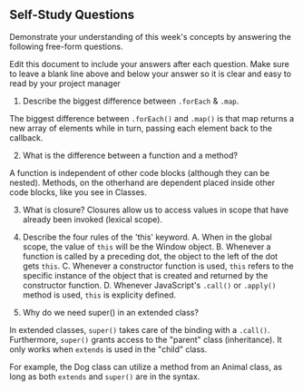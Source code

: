 ## Self-Study Questions

Demonstrate your understanding of this week's concepts by answering the following free-form questions.

Edit this document to include your answers after each question. Make sure to leave a blank line above and below your answer so it is clear and easy to read by your project manager

1. Describe the biggest difference between `.forEach` & `.map`.

The biggest difference between `.forEach()` and `.map()` is that map returns a new array of elements while in turn, passing each element back to the callback.

2. What is the difference between a function and a method?

A function is independent of other code blocks (although they can be nested). Methods, on the otherhand are dependent placed inside other code blocks, like you see in Classes. 

3. What is closure?
Closures allow us to access values in scope that have already been invoked (lexical scope).

4. Describe the four rules of the 'this' keyword.
    A. When in the global scope, the value of `this` will be the Window object.
    B. Whenever a function is called by a preceding dot, the object to the left of the dot gets `this`.
    C. Whenever a constructor function is used, `this` refers to the specific instance of the object that is created and returned by the constructor function.
    D. Whenever JavaScript's `.call()` or `.apply()` method is used, `this` is explicity defined.

5. Why do we need super() in an extended class?

In extended classes, `super()` takes care of the binding with a `.call()`. Furthermore, `super()` grants access to the "parent" class (inheritance). It only works when `extends` is used in the "child" class. 

For example, the Dog class can utilize a method from an Animal class, as long as both `extends` and `super()` are in the syntax.